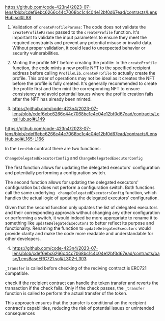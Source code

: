 https://github.com/code-423n4/2023-07-lens/blob/cdef6ebc6266c44c7068bc1c4c04e12bf0d67ead/contracts/LensHub.sol#L88

1. Validation of `createProfileParams`: The code  does not validate the `createProfileParams` passed to the `createProfile` function. It's important to validate the input parameters to ensure they meet the required constraints and prevent any potential misuse or invalid data. Without proper validation, it could lead to unexpected behavior or security vulnerabilities.

2. Minting the profile NFT before creating the profile: In the `createProfile` function, the code mints a new profile NFT to the specified recipient address before calling `ProfileLib.createProfile` to actually create the profile. This order of operations may not be ideal as it creates the NFT before the profile is fully created. It's generally recommended to create the profile first and then mint the corresponding NFT to ensure consistency and avoid potential issues where the profile creation fails after the NFT has already been minted.

3. https://github.com/code-423n4/2023-07-lens/blob/cdef6ebc6266c44c7068bc1c4c04e12bf0d67ead/contracts/LensHub.sol#L149

https://github.com/code-423n4/2023-07-lens/blob/cdef6ebc6266c44c7068bc1c4c04e12bf0d67ead/contracts/LensHub.sol#L165-L166

In the `LensHub` contract there are two functions:

`ChangeDelegatedExecutorConfig` and
`ChangeDelegatedExecutorConfig`

The first function allows for updating the delegated executors' configuration and potentially performing a configuration switch.

The second function allows for updating the delegated executors' configuration but does not perform a configuration switch.
Both functions call the same underlying `_changeDelegatedExecutorsConfig` function, which handles the actual logic of updating the delegated executors' configuration.

Given that the second function only updates the list of delegated executors and their corresponding approvals without changing any other configuration or performing a switch, it would indeed be more appropriate to rename it to something like `updateDelegatedExecutors` to better reflect its purpose and functionality. Renaming the function to `updateDelegatedExecutors` would provide clarity and make the code more readable and understandable for other developers.

4. https://github.com/code-423n4/2023-07-lens/blob/cdef6ebc6266c44c7068bc1c4c04e12bf0d67ead/contracts/base/LensBaseERC721.sol#L302-L303

`_transfer` is called before checking of the reciving contract is ERC721 compatible. 

check if the recipient contract can handle the token transfer and reverts the transaction if the check fails. Only if the check passes, the `_transfer` function is called to perform the actual transfer of the token.

This approach ensures that the transfer is conditional on the recipient contract's capabilities, reducing the risk of potential issues or unintended consequences